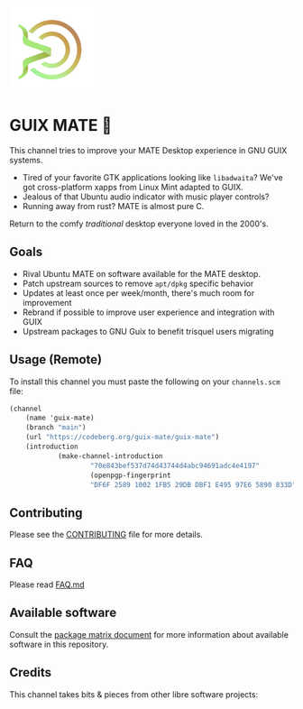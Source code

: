 <img src=".repo-assets/logo.png" height="150" width="150"  />

# GUIX MATE 🧉

This channel tries to improve your MATE Desktop experience in GNU GUIX systems.

- Tired of your favorite GTK applications looking like `libadwaita`? We've got
  cross-platform xapps from Linux Mint adapted to GUIX.
- Jealous of that Ubuntu audio indicator with music player controls?
- Running away from rust? MATE is almost pure C.

Return to the comfy _traditional_ desktop everyone loved in the 2000's.

## Goals

- Rival Ubuntu MATE on software available for the MATE desktop.
- Patch upstream sources to remove `apt/dpkg` specific behavior
- Updates at least once per week/month, there's much room for improvement
- Rebrand if possible to improve user experience and integration with GUIX
- Upstream packages to GNU Guix to benefit trisquel users migrating

## Usage (Remote)

To install this channel you must paste the following on your `channels.scm`
file:

```scheme
(channel
    (name 'guix-mate)
    (branch "main")
    (url "https://codeberg.org/guix-mate/guix-mate")
    (introduction
            (make-channel-introduction
                    "70e843bef537d74d43744d4abc94691adc4e4197"
                    (openpgp-fingerprint
                    "DF6F 2589 1002 1FB5 29DB DBF1 E495 97E6 5890 833D"))))
```

## Contributing

Please see the [CONTRIBUTING](CONTRIBUTING.md) file for more details.

## FAQ

Please read [FAQ.md](FAQ.md)

## Available software

Consult the [package matrix document](PACKAGE_MATRIX.md) for more information
about available software in this repository.

## Credits

This channel takes bits & pieces from other libre software projects:
